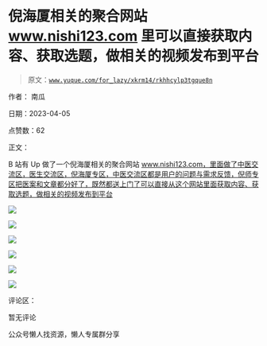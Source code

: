 # 倪海厦相关的聚合网站 www.nishi123.com 里可以直接获取内容、获取选题，做相关的视频发布到平台

> 原文：[`www.yuque.com/for_lazy/xkrm14/rkhhcylp3tgque8n`](https://www.yuque.com/for_lazy/xkrm14/rkhhcylp3tgque8n)

作者： 南瓜

日期：2023-04-05

点赞数：62

正文：

B 站有 Up 做了一个倪海厦相关的聚合网站 www.nishi123.com，里面做了中医交流区，医生交流区，倪海厦专区，中医交流区都是用户的问题与需求反馈，倪师专区把医案和文章都分好了，既然都送上门了可以直接从这个网站里面获取内容、获取选题，做相关的视频发布到平台

![](img/99b8ee80c52790f18cc54b1e8dd7b1e7.png)

![](img/65cb658fa91c0d3a5471c7869afd83a7.png)

![](img/a45eedd83c331e63ba10d9a8310cb1f7.png)

![](img/25c108e4b8f927a3e9e6cfcf17a93c5f.png)

![](img/55e82b3dd0c24fbbaef2bd247f8bec10.png)

![](img/be3ce809ce9a9aa0db7ce4859dfff8a5.png)

评论区：

暂无评论

公众号懒人找资源，懒人专属群分享


